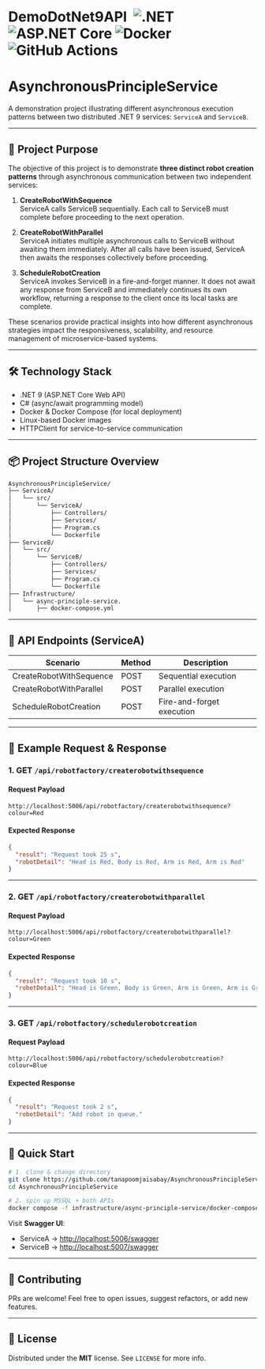 # DemoDotNet9API &nbsp;![.NET](https://img.shields.io/badge/.NET%209-512BD4?logo=dotnet&logoColor=white) ![ASP.NET Core](https://img.shields.io/badge/ASP.NET%20Core-5C2D91?logo=dotnet&logoColor=white)  ![Docker](https://img.shields.io/badge/Docker-2496ED?logo=docker&logoColor=white) ![GitHub Actions](https://img.shields.io/badge/GitHub%20Actions-2088FF?logo=githubactions&logoColor=white)

# AsynchronousPrincipleService

A demonstration project illustrating different asynchronous execution patterns between two distributed .NET 9 services: `ServiceA` and `ServiceB`.

---

## 🎯 Project Purpose

The objective of this project is to demonstrate **three distinct robot creation patterns** through asynchronous communication between two independent services:

1. **CreateRobotWithSequence**  
   ServiceA calls ServiceB sequentially. Each call to ServiceB must complete before proceeding to the next operation.

2. **CreateRobotWithParallel**  
   ServiceA initiates multiple asynchronous calls to ServiceB without awaiting them immediately. After all calls have been issued, ServiceA then awaits the responses collectively before proceeding.

3. **ScheduleRobotCreation**  
   ServiceA invokes ServiceB in a fire-and-forget manner. It does not await any response from ServiceB and immediately continues its own workflow, returning a response to the client once its local tasks are complete.

These scenarios provide practical insights into how different asynchronous strategies impact the responsiveness, scalability, and resource management of microservice-based systems.

---

## 🛠 Technology Stack

- .NET 9 (ASP.NET Core Web API)
- C# (async/await programming model)
- Docker & Docker Compose (for local deployment)
- Linux-based Docker images
- HTTPClient for service-to-service communication

---

## 📦 Project Structure Overview

```bash
AsynchronousPrincipleService/
├── ServiceA/
│   └── src/
│       └── ServiceA/
│           ├── Controllers/
│           ├── Services/
│           ├── Program.cs
│           └── Dockerfile
├── ServiceB/
│   └── src/
│       └── ServiceB/
│           ├── Controllers/
│           ├── Services/
│           ├── Program.cs
│           └── Dockerfile
├── Infrastructure/
│   └── async-principle-service.
│       ├── docker-compose.yml
```

---

## 📡 API Endpoints (ServiceA)

| Scenario                   | Method | Description |
|-----------------------------|--------|-------------|
| CreateRobotWithSequence     | POST   | Sequential execution |
| CreateRobotWithParallel     | POST   | Parallel execution |
| ScheduleRobotCreation       | POST   | Fire-and-forget execution |

---

## 🧪 Example Request & Response

### 1. GET `/api/robotfactory/createrobotwithsequence`

#### Request Payload
```url
http://localhost:5006/api/robotfactory/createrobotwithsequence?colour=Red
```

#### Expected Response
```json
{
  "result": "Request took 25 s",
  "robotDetail": "Head is Red, Body is Red, Arm is Red, Arm is Red"
}
```

---

### 2. GET `/api/robotfactory/createrobotwithparallel`

#### Request Payload
```url
http://localhost:5006/api/robotfactory/createrobotwithparallel?colour=Green
```

#### Expected Response
```json
{
  "result": "Request took 10 s",
  "robotDetail": "Head is Green, Body is Green, Arm is Green, Arm is Green"
}
```

---

### 3. GET `/api/robotfactory/schedulerobotcreation`

#### Request Payload
```url
http://localhost:5006/api/robotfactory/schedulerobotcreation?colour=Blue
```

#### Expected Response
```json
{
  "result": "Request took 2 s",
  "robotDetail": "Add robot in queue."
}
```

---

## 🚀 Quick Start

```bash
# 1. clone & change directory
git clone https://github.com/tanapoomjaisabay/AsynchronousPrincipleService.git
cd AsynchronousPrincipleService

# 2. spin up MSSQL + both APIs
docker compose -f infrastructure/async-principle-service/docker-compose.yml up -d
```

Visit **Swagger UI**:

* ServiceA → <http://localhost:5006/swagger>
* ServiceB → <http://localhost:5007/swagger>

---

## 🤝 Contributing

PRs are welcome! Feel free to open issues, suggest refactors, or add new features.

---

## 📜 License

Distributed under the **MIT** license. See `LICENSE` for more info.
